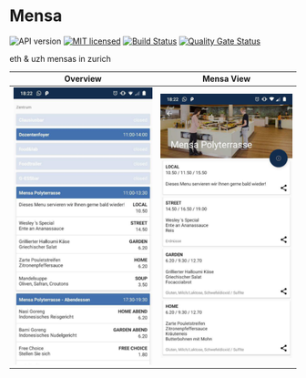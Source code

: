 # Mensa
![API version](https://img.shields.io/badge/API-21-green.svg)
[![MIT licensed](https://img.shields.io/badge/license-MIT-blue.svg)](./LICENSE) 
[![Build Status](https://travis-ci.com/famoser/Mensa.svg?branch=master)](https://travis-ci.com/famoser/Mensa)
[![Quality Gate Status](https://sonarcloud.io/api/project_badges/measure?project=famoser_Mensa&metric=alert_status)](https://sonarcloud.io/dashboard?id=famoser_Mensa)

eth & uzh mensas in zurich

Overview             |  Mensa View
:-------------------------:|:-------------------------:
![Alt text](assets/screenshot_main.jpg?raw=true "Screenshot Main") | ![Alt text](assets/screenshot_mensa.jpg?raw=true "Screenshot Mensa")

